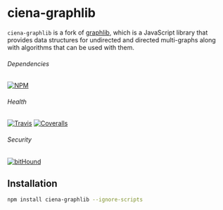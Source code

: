 # ciena-graphlib

`ciena-graphlib` is a fork of [graphlib](https://github.com/cpettitt/graphlib),
which is a JavaScript library that provides data structures for undirected and
directed multi-graphs along with algorithms that can be used with them.

###### Dependencies

[![NPM][npm-img]][npm-url]

###### Health

[![Travis][ci-img]][ci-url]
[![Coveralls][cov-img]][cov-url]

###### Security

[![bitHound][bithound-img]][bithound-url]

## Installation

```bash
npm install ciena-graphlib --ignore-scripts
```

[bithound-img]: https://www.bithound.io/github/ciena-blueplanet/ciena-graphlib/badges/score.svg "bitHound"
[bithound-url]: https://www.bithound.io/github/ciena-blueplanet/ciena-graphlib

[ci-img]: https://img.shields.io/travis/ciena-blueplanet/ciena-graphlib.svg "Travis CI Build Status"
[ci-url]: https://travis-ci.org/ciena-blueplanet/ciena-graphlib

[cov-img]: https://img.shields.io/coveralls/ciena-blueplanet/ciena-graphlib.svg "Coveralls Code Coverage"
[cov-url]: https://coveralls.io/github/ciena-blueplanet/ciena-graphlib

[npm-img]: https://img.shields.io/npm/v/ciena-graphlib.svg "NPM Version"
[npm-url]: https://www.npmjs.com/package/ciena-graphlib
